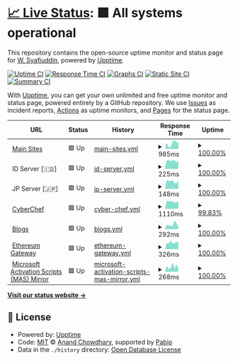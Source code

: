# [📈 Live Status](https://status.encrypt0r.my.id): <!--live status--> **🟩 All systems operational**

This repository contains the open-source uptime monitor and status page for [W. Syafiuddin](https://encrypt0r.my.id/), powered by [Upptime](https://github.com/upptime/upptime).

[![Uptime CI](https://github.com/its0din-ai/uptime-stats/workflows/Uptime%20CI/badge.svg)](https://github.com/its0din-ai/uptime-stats/actions?query=workflow%3A%22Uptime+CI%22)
[![Response Time CI](https://github.com/its0din-ai/uptime-stats/workflows/Response%20Time%20CI/badge.svg)](https://github.com/its0din-ai/uptime-stats/actions?query=workflow%3A%22Response+Time+CI%22)
[![Graphs CI](https://github.com/its0din-ai/uptime-stats/workflows/Graphs%20CI/badge.svg)](https://github.com/its0din-ai/uptime-stats/actions?query=workflow%3A%22Graphs+CI%22)
[![Static Site CI](https://github.com/its0din-ai/uptime-stats/workflows/Static%20Site%20CI/badge.svg)](https://github.com/its0din-ai/uptime-stats/actions?query=workflow%3A%22Static+Site+CI%22)
[![Summary CI](https://github.com/its0din-ai/uptime-stats/workflows/Summary%20CI/badge.svg)](https://github.com/its0din-ai/uptime-stats/actions?query=workflow%3A%22Summary+CI%22)

With [Upptime](https://upptime.js.org), you can get your own unlimited and free uptime monitor and status page, powered entirely by a GitHub repository. We use [Issues](https://github.com/its0din-ai/uptime-stats/issues) as incident reports, [Actions](https://github.com/its0din-ai/uptime-stats/actions) as uptime monitors, and [Pages](https://status.encrypt0r.my.id) for the status page.

<!--start: status pages-->
<!-- This summary is generated by Upptime (https://github.com/upptime/upptime) -->
<!-- Do not edit this manually, your changes will be overwritten -->
<!-- prettier-ignore -->
| URL | Status | History | Response Time | Uptime |
| --- | ------ | ------- | ------------- | ------ |
| <img alt="" src="https://icons.duckduckgo.com/ip3/encrypt0r.my.id.ico" height="13"> [Main Sites](https://encrypt0r.my.id) | 🟩 Up | [main-sites.yml](https://github.com/its0din-ai/uptime-stats/commits/HEAD/history/main-sites.yml) | <details><summary><img alt="Response time graph" src="./graphs/main-sites/response-time-week.png" height="20"> 985ms</summary><br><a href="https://status.encrypt0r.my.id/history/main-sites"><img alt="Response time 976" src="https://img.shields.io/endpoint?url=https%3A%2F%2Fraw.githubusercontent.com%2Fits0din-ai%2Fuptime-stats%2FHEAD%2Fapi%2Fmain-sites%2Fresponse-time.json"></a><br><a href="https://status.encrypt0r.my.id/history/main-sites"><img alt="24-hour response time 1209" src="https://img.shields.io/endpoint?url=https%3A%2F%2Fraw.githubusercontent.com%2Fits0din-ai%2Fuptime-stats%2FHEAD%2Fapi%2Fmain-sites%2Fresponse-time-day.json"></a><br><a href="https://status.encrypt0r.my.id/history/main-sites"><img alt="7-day response time 985" src="https://img.shields.io/endpoint?url=https%3A%2F%2Fraw.githubusercontent.com%2Fits0din-ai%2Fuptime-stats%2FHEAD%2Fapi%2Fmain-sites%2Fresponse-time-week.json"></a><br><a href="https://status.encrypt0r.my.id/history/main-sites"><img alt="30-day response time 976" src="https://img.shields.io/endpoint?url=https%3A%2F%2Fraw.githubusercontent.com%2Fits0din-ai%2Fuptime-stats%2FHEAD%2Fapi%2Fmain-sites%2Fresponse-time-month.json"></a><br><a href="https://status.encrypt0r.my.id/history/main-sites"><img alt="1-year response time 976" src="https://img.shields.io/endpoint?url=https%3A%2F%2Fraw.githubusercontent.com%2Fits0din-ai%2Fuptime-stats%2FHEAD%2Fapi%2Fmain-sites%2Fresponse-time-year.json"></a></details> | <details><summary><a href="https://status.encrypt0r.my.id/history/main-sites">100.00%</a></summary><a href="https://status.encrypt0r.my.id/history/main-sites"><img alt="All-time uptime 100.00%" src="https://img.shields.io/endpoint?url=https%3A%2F%2Fraw.githubusercontent.com%2Fits0din-ai%2Fuptime-stats%2FHEAD%2Fapi%2Fmain-sites%2Fuptime.json"></a><br><a href="https://status.encrypt0r.my.id/history/main-sites"><img alt="24-hour uptime 100.00%" src="https://img.shields.io/endpoint?url=https%3A%2F%2Fraw.githubusercontent.com%2Fits0din-ai%2Fuptime-stats%2FHEAD%2Fapi%2Fmain-sites%2Fuptime-day.json"></a><br><a href="https://status.encrypt0r.my.id/history/main-sites"><img alt="7-day uptime 100.00%" src="https://img.shields.io/endpoint?url=https%3A%2F%2Fraw.githubusercontent.com%2Fits0din-ai%2Fuptime-stats%2FHEAD%2Fapi%2Fmain-sites%2Fuptime-week.json"></a><br><a href="https://status.encrypt0r.my.id/history/main-sites"><img alt="30-day uptime 100.00%" src="https://img.shields.io/endpoint?url=https%3A%2F%2Fraw.githubusercontent.com%2Fits0din-ai%2Fuptime-stats%2FHEAD%2Fapi%2Fmain-sites%2Fuptime-month.json"></a><br><a href="https://status.encrypt0r.my.id/history/main-sites"><img alt="1-year uptime 100.00%" src="https://img.shields.io/endpoint?url=https%3A%2F%2Fraw.githubusercontent.com%2Fits0din-ai%2Fuptime-stats%2FHEAD%2Fapi%2Fmain-sites%2Fuptime-year.json"></a></details>
| <img alt="" src="https://upload.wikimedia.org/wikipedia/commons/thumb/9/9f/Flag_of_Indonesia.svg/125px-Flag_of_Indonesia.svg.png" height="13"> ID Server [🇮🇩] | 🟩 Up | [id-server.yml](https://github.com/its0din-ai/uptime-stats/commits/HEAD/history/id-server.yml) | <details><summary><img alt="Response time graph" src="./graphs/id-server/response-time-week.png" height="20"> 225ms</summary><br><a href="https://status.encrypt0r.my.id/history/id-server"><img alt="Response time 225" src="https://img.shields.io/endpoint?url=https%3A%2F%2Fraw.githubusercontent.com%2Fits0din-ai%2Fuptime-stats%2FHEAD%2Fapi%2Fid-server%2Fresponse-time.json"></a><br><a href="https://status.encrypt0r.my.id/history/id-server"><img alt="24-hour response time 227" src="https://img.shields.io/endpoint?url=https%3A%2F%2Fraw.githubusercontent.com%2Fits0din-ai%2Fuptime-stats%2FHEAD%2Fapi%2Fid-server%2Fresponse-time-day.json"></a><br><a href="https://status.encrypt0r.my.id/history/id-server"><img alt="7-day response time 225" src="https://img.shields.io/endpoint?url=https%3A%2F%2Fraw.githubusercontent.com%2Fits0din-ai%2Fuptime-stats%2FHEAD%2Fapi%2Fid-server%2Fresponse-time-week.json"></a><br><a href="https://status.encrypt0r.my.id/history/id-server"><img alt="30-day response time 225" src="https://img.shields.io/endpoint?url=https%3A%2F%2Fraw.githubusercontent.com%2Fits0din-ai%2Fuptime-stats%2FHEAD%2Fapi%2Fid-server%2Fresponse-time-month.json"></a><br><a href="https://status.encrypt0r.my.id/history/id-server"><img alt="1-year response time 225" src="https://img.shields.io/endpoint?url=https%3A%2F%2Fraw.githubusercontent.com%2Fits0din-ai%2Fuptime-stats%2FHEAD%2Fapi%2Fid-server%2Fresponse-time-year.json"></a></details> | <details><summary><a href="https://status.encrypt0r.my.id/history/id-server">100.00%</a></summary><a href="https://status.encrypt0r.my.id/history/id-server"><img alt="All-time uptime 100.00%" src="https://img.shields.io/endpoint?url=https%3A%2F%2Fraw.githubusercontent.com%2Fits0din-ai%2Fuptime-stats%2FHEAD%2Fapi%2Fid-server%2Fuptime.json"></a><br><a href="https://status.encrypt0r.my.id/history/id-server"><img alt="24-hour uptime 100.00%" src="https://img.shields.io/endpoint?url=https%3A%2F%2Fraw.githubusercontent.com%2Fits0din-ai%2Fuptime-stats%2FHEAD%2Fapi%2Fid-server%2Fuptime-day.json"></a><br><a href="https://status.encrypt0r.my.id/history/id-server"><img alt="7-day uptime 100.00%" src="https://img.shields.io/endpoint?url=https%3A%2F%2Fraw.githubusercontent.com%2Fits0din-ai%2Fuptime-stats%2FHEAD%2Fapi%2Fid-server%2Fuptime-week.json"></a><br><a href="https://status.encrypt0r.my.id/history/id-server"><img alt="30-day uptime 100.00%" src="https://img.shields.io/endpoint?url=https%3A%2F%2Fraw.githubusercontent.com%2Fits0din-ai%2Fuptime-stats%2FHEAD%2Fapi%2Fid-server%2Fuptime-month.json"></a><br><a href="https://status.encrypt0r.my.id/history/id-server"><img alt="1-year uptime 100.00%" src="https://img.shields.io/endpoint?url=https%3A%2F%2Fraw.githubusercontent.com%2Fits0din-ai%2Fuptime-stats%2FHEAD%2Fapi%2Fid-server%2Fuptime-year.json"></a></details>
| <img alt="" src="https://upload.wikimedia.org/wikipedia/commons/thumb/9/9e/Flag_of_Japan.svg/125px-Flag_of_Japan.svg.png" height="13"> JP Server [🇯🇵] | 🟩 Up | [jp-server.yml](https://github.com/its0din-ai/uptime-stats/commits/HEAD/history/jp-server.yml) | <details><summary><img alt="Response time graph" src="./graphs/jp-server/response-time-week.png" height="20"> 148ms</summary><br><a href="https://status.encrypt0r.my.id/history/jp-server"><img alt="Response time 154" src="https://img.shields.io/endpoint?url=https%3A%2F%2Fraw.githubusercontent.com%2Fits0din-ai%2Fuptime-stats%2FHEAD%2Fapi%2Fjp-server%2Fresponse-time.json"></a><br><a href="https://status.encrypt0r.my.id/history/jp-server"><img alt="24-hour response time 159" src="https://img.shields.io/endpoint?url=https%3A%2F%2Fraw.githubusercontent.com%2Fits0din-ai%2Fuptime-stats%2FHEAD%2Fapi%2Fjp-server%2Fresponse-time-day.json"></a><br><a href="https://status.encrypt0r.my.id/history/jp-server"><img alt="7-day response time 148" src="https://img.shields.io/endpoint?url=https%3A%2F%2Fraw.githubusercontent.com%2Fits0din-ai%2Fuptime-stats%2FHEAD%2Fapi%2Fjp-server%2Fresponse-time-week.json"></a><br><a href="https://status.encrypt0r.my.id/history/jp-server"><img alt="30-day response time 154" src="https://img.shields.io/endpoint?url=https%3A%2F%2Fraw.githubusercontent.com%2Fits0din-ai%2Fuptime-stats%2FHEAD%2Fapi%2Fjp-server%2Fresponse-time-month.json"></a><br><a href="https://status.encrypt0r.my.id/history/jp-server"><img alt="1-year response time 154" src="https://img.shields.io/endpoint?url=https%3A%2F%2Fraw.githubusercontent.com%2Fits0din-ai%2Fuptime-stats%2FHEAD%2Fapi%2Fjp-server%2Fresponse-time-year.json"></a></details> | <details><summary><a href="https://status.encrypt0r.my.id/history/jp-server">100.00%</a></summary><a href="https://status.encrypt0r.my.id/history/jp-server"><img alt="All-time uptime 100.00%" src="https://img.shields.io/endpoint?url=https%3A%2F%2Fraw.githubusercontent.com%2Fits0din-ai%2Fuptime-stats%2FHEAD%2Fapi%2Fjp-server%2Fuptime.json"></a><br><a href="https://status.encrypt0r.my.id/history/jp-server"><img alt="24-hour uptime 100.00%" src="https://img.shields.io/endpoint?url=https%3A%2F%2Fraw.githubusercontent.com%2Fits0din-ai%2Fuptime-stats%2FHEAD%2Fapi%2Fjp-server%2Fuptime-day.json"></a><br><a href="https://status.encrypt0r.my.id/history/jp-server"><img alt="7-day uptime 100.00%" src="https://img.shields.io/endpoint?url=https%3A%2F%2Fraw.githubusercontent.com%2Fits0din-ai%2Fuptime-stats%2FHEAD%2Fapi%2Fjp-server%2Fuptime-week.json"></a><br><a href="https://status.encrypt0r.my.id/history/jp-server"><img alt="30-day uptime 100.00%" src="https://img.shields.io/endpoint?url=https%3A%2F%2Fraw.githubusercontent.com%2Fits0din-ai%2Fuptime-stats%2FHEAD%2Fapi%2Fjp-server%2Fuptime-month.json"></a><br><a href="https://status.encrypt0r.my.id/history/jp-server"><img alt="1-year uptime 100.00%" src="https://img.shields.io/endpoint?url=https%3A%2F%2Fraw.githubusercontent.com%2Fits0din-ai%2Fuptime-stats%2FHEAD%2Fapi%2Fjp-server%2Fuptime-year.json"></a></details>
| <img alt="" src="https://icons.duckduckgo.com/ip3/chef.encrypt0r.my.id.ico" height="13"> [CyberChef](https://chef.encrypt0r.my.id) | 🟩 Up | [cyber-chef.yml](https://github.com/its0din-ai/uptime-stats/commits/HEAD/history/cyber-chef.yml) | <details><summary><img alt="Response time graph" src="./graphs/cyber-chef/response-time-week.png" height="20"> 1110ms</summary><br><a href="https://status.encrypt0r.my.id/history/cyber-chef"><img alt="Response time 1168" src="https://img.shields.io/endpoint?url=https%3A%2F%2Fraw.githubusercontent.com%2Fits0din-ai%2Fuptime-stats%2FHEAD%2Fapi%2Fcyber-chef%2Fresponse-time.json"></a><br><a href="https://status.encrypt0r.my.id/history/cyber-chef"><img alt="24-hour response time 1061" src="https://img.shields.io/endpoint?url=https%3A%2F%2Fraw.githubusercontent.com%2Fits0din-ai%2Fuptime-stats%2FHEAD%2Fapi%2Fcyber-chef%2Fresponse-time-day.json"></a><br><a href="https://status.encrypt0r.my.id/history/cyber-chef"><img alt="7-day response time 1110" src="https://img.shields.io/endpoint?url=https%3A%2F%2Fraw.githubusercontent.com%2Fits0din-ai%2Fuptime-stats%2FHEAD%2Fapi%2Fcyber-chef%2Fresponse-time-week.json"></a><br><a href="https://status.encrypt0r.my.id/history/cyber-chef"><img alt="30-day response time 1168" src="https://img.shields.io/endpoint?url=https%3A%2F%2Fraw.githubusercontent.com%2Fits0din-ai%2Fuptime-stats%2FHEAD%2Fapi%2Fcyber-chef%2Fresponse-time-month.json"></a><br><a href="https://status.encrypt0r.my.id/history/cyber-chef"><img alt="1-year response time 1168" src="https://img.shields.io/endpoint?url=https%3A%2F%2Fraw.githubusercontent.com%2Fits0din-ai%2Fuptime-stats%2FHEAD%2Fapi%2Fcyber-chef%2Fresponse-time-year.json"></a></details> | <details><summary><a href="https://status.encrypt0r.my.id/history/cyber-chef">99.83%</a></summary><a href="https://status.encrypt0r.my.id/history/cyber-chef"><img alt="All-time uptime 99.91%" src="https://img.shields.io/endpoint?url=https%3A%2F%2Fraw.githubusercontent.com%2Fits0din-ai%2Fuptime-stats%2FHEAD%2Fapi%2Fcyber-chef%2Fuptime.json"></a><br><a href="https://status.encrypt0r.my.id/history/cyber-chef"><img alt="24-hour uptime 98.79%" src="https://img.shields.io/endpoint?url=https%3A%2F%2Fraw.githubusercontent.com%2Fits0din-ai%2Fuptime-stats%2FHEAD%2Fapi%2Fcyber-chef%2Fuptime-day.json"></a><br><a href="https://status.encrypt0r.my.id/history/cyber-chef"><img alt="7-day uptime 99.83%" src="https://img.shields.io/endpoint?url=https%3A%2F%2Fraw.githubusercontent.com%2Fits0din-ai%2Fuptime-stats%2FHEAD%2Fapi%2Fcyber-chef%2Fuptime-week.json"></a><br><a href="https://status.encrypt0r.my.id/history/cyber-chef"><img alt="30-day uptime 99.91%" src="https://img.shields.io/endpoint?url=https%3A%2F%2Fraw.githubusercontent.com%2Fits0din-ai%2Fuptime-stats%2FHEAD%2Fapi%2Fcyber-chef%2Fuptime-month.json"></a><br><a href="https://status.encrypt0r.my.id/history/cyber-chef"><img alt="1-year uptime 99.91%" src="https://img.shields.io/endpoint?url=https%3A%2F%2Fraw.githubusercontent.com%2Fits0din-ai%2Fuptime-stats%2FHEAD%2Fapi%2Fcyber-chef%2Fuptime-year.json"></a></details>
| <img alt="" src="https://icons.duckduckgo.com/ip3/blog.encrypt0r.my.id.ico" height="13"> [Blogs](https://blog.encrypt0r.my.id) | 🟩 Up | [blogs.yml](https://github.com/its0din-ai/uptime-stats/commits/HEAD/history/blogs.yml) | <details><summary><img alt="Response time graph" src="./graphs/blogs/response-time-week.png" height="20"> 292ms</summary><br><a href="https://status.encrypt0r.my.id/history/blogs"><img alt="Response time 466" src="https://img.shields.io/endpoint?url=https%3A%2F%2Fraw.githubusercontent.com%2Fits0din-ai%2Fuptime-stats%2FHEAD%2Fapi%2Fblogs%2Fresponse-time.json"></a><br><a href="https://status.encrypt0r.my.id/history/blogs"><img alt="24-hour response time 148" src="https://img.shields.io/endpoint?url=https%3A%2F%2Fraw.githubusercontent.com%2Fits0din-ai%2Fuptime-stats%2FHEAD%2Fapi%2Fblogs%2Fresponse-time-day.json"></a><br><a href="https://status.encrypt0r.my.id/history/blogs"><img alt="7-day response time 292" src="https://img.shields.io/endpoint?url=https%3A%2F%2Fraw.githubusercontent.com%2Fits0din-ai%2Fuptime-stats%2FHEAD%2Fapi%2Fblogs%2Fresponse-time-week.json"></a><br><a href="https://status.encrypt0r.my.id/history/blogs"><img alt="30-day response time 466" src="https://img.shields.io/endpoint?url=https%3A%2F%2Fraw.githubusercontent.com%2Fits0din-ai%2Fuptime-stats%2FHEAD%2Fapi%2Fblogs%2Fresponse-time-month.json"></a><br><a href="https://status.encrypt0r.my.id/history/blogs"><img alt="1-year response time 466" src="https://img.shields.io/endpoint?url=https%3A%2F%2Fraw.githubusercontent.com%2Fits0din-ai%2Fuptime-stats%2FHEAD%2Fapi%2Fblogs%2Fresponse-time-year.json"></a></details> | <details><summary><a href="https://status.encrypt0r.my.id/history/blogs">100.00%</a></summary><a href="https://status.encrypt0r.my.id/history/blogs"><img alt="All-time uptime 100.00%" src="https://img.shields.io/endpoint?url=https%3A%2F%2Fraw.githubusercontent.com%2Fits0din-ai%2Fuptime-stats%2FHEAD%2Fapi%2Fblogs%2Fuptime.json"></a><br><a href="https://status.encrypt0r.my.id/history/blogs"><img alt="24-hour uptime 100.00%" src="https://img.shields.io/endpoint?url=https%3A%2F%2Fraw.githubusercontent.com%2Fits0din-ai%2Fuptime-stats%2FHEAD%2Fapi%2Fblogs%2Fuptime-day.json"></a><br><a href="https://status.encrypt0r.my.id/history/blogs"><img alt="7-day uptime 100.00%" src="https://img.shields.io/endpoint?url=https%3A%2F%2Fraw.githubusercontent.com%2Fits0din-ai%2Fuptime-stats%2FHEAD%2Fapi%2Fblogs%2Fuptime-week.json"></a><br><a href="https://status.encrypt0r.my.id/history/blogs"><img alt="30-day uptime 100.00%" src="https://img.shields.io/endpoint?url=https%3A%2F%2Fraw.githubusercontent.com%2Fits0din-ai%2Fuptime-stats%2FHEAD%2Fapi%2Fblogs%2Fuptime-month.json"></a><br><a href="https://status.encrypt0r.my.id/history/blogs"><img alt="1-year uptime 100.00%" src="https://img.shields.io/endpoint?url=https%3A%2F%2Fraw.githubusercontent.com%2Fits0din-ai%2Fuptime-stats%2FHEAD%2Fapi%2Fblogs%2Fuptime-year.json"></a></details>
| <img alt="" src="https://icons.duckduckgo.com/ip3/eth.encrypt0r.my.id.ico" height="13"> [Ethereum Gateway](https://eth.encrypt0r.my.id) | 🟩 Up | [ethereum-gateway.yml](https://github.com/its0din-ai/uptime-stats/commits/HEAD/history/ethereum-gateway.yml) | <details><summary><img alt="Response time graph" src="./graphs/ethereum-gateway/response-time-week.png" height="20"> 326ms</summary><br><a href="https://status.encrypt0r.my.id/history/ethereum-gateway"><img alt="Response time 345" src="https://img.shields.io/endpoint?url=https%3A%2F%2Fraw.githubusercontent.com%2Fits0din-ai%2Fuptime-stats%2FHEAD%2Fapi%2Fethereum-gateway%2Fresponse-time.json"></a><br><a href="https://status.encrypt0r.my.id/history/ethereum-gateway"><img alt="24-hour response time 330" src="https://img.shields.io/endpoint?url=https%3A%2F%2Fraw.githubusercontent.com%2Fits0din-ai%2Fuptime-stats%2FHEAD%2Fapi%2Fethereum-gateway%2Fresponse-time-day.json"></a><br><a href="https://status.encrypt0r.my.id/history/ethereum-gateway"><img alt="7-day response time 326" src="https://img.shields.io/endpoint?url=https%3A%2F%2Fraw.githubusercontent.com%2Fits0din-ai%2Fuptime-stats%2FHEAD%2Fapi%2Fethereum-gateway%2Fresponse-time-week.json"></a><br><a href="https://status.encrypt0r.my.id/history/ethereum-gateway"><img alt="30-day response time 345" src="https://img.shields.io/endpoint?url=https%3A%2F%2Fraw.githubusercontent.com%2Fits0din-ai%2Fuptime-stats%2FHEAD%2Fapi%2Fethereum-gateway%2Fresponse-time-month.json"></a><br><a href="https://status.encrypt0r.my.id/history/ethereum-gateway"><img alt="1-year response time 345" src="https://img.shields.io/endpoint?url=https%3A%2F%2Fraw.githubusercontent.com%2Fits0din-ai%2Fuptime-stats%2FHEAD%2Fapi%2Fethereum-gateway%2Fresponse-time-year.json"></a></details> | <details><summary><a href="https://status.encrypt0r.my.id/history/ethereum-gateway">100.00%</a></summary><a href="https://status.encrypt0r.my.id/history/ethereum-gateway"><img alt="All-time uptime 100.00%" src="https://img.shields.io/endpoint?url=https%3A%2F%2Fraw.githubusercontent.com%2Fits0din-ai%2Fuptime-stats%2FHEAD%2Fapi%2Fethereum-gateway%2Fuptime.json"></a><br><a href="https://status.encrypt0r.my.id/history/ethereum-gateway"><img alt="24-hour uptime 100.00%" src="https://img.shields.io/endpoint?url=https%3A%2F%2Fraw.githubusercontent.com%2Fits0din-ai%2Fuptime-stats%2FHEAD%2Fapi%2Fethereum-gateway%2Fuptime-day.json"></a><br><a href="https://status.encrypt0r.my.id/history/ethereum-gateway"><img alt="7-day uptime 100.00%" src="https://img.shields.io/endpoint?url=https%3A%2F%2Fraw.githubusercontent.com%2Fits0din-ai%2Fuptime-stats%2FHEAD%2Fapi%2Fethereum-gateway%2Fuptime-week.json"></a><br><a href="https://status.encrypt0r.my.id/history/ethereum-gateway"><img alt="30-day uptime 100.00%" src="https://img.shields.io/endpoint?url=https%3A%2F%2Fraw.githubusercontent.com%2Fits0din-ai%2Fuptime-stats%2FHEAD%2Fapi%2Fethereum-gateway%2Fuptime-month.json"></a><br><a href="https://status.encrypt0r.my.id/history/ethereum-gateway"><img alt="1-year uptime 100.00%" src="https://img.shields.io/endpoint?url=https%3A%2F%2Fraw.githubusercontent.com%2Fits0din-ai%2Fuptime-stats%2FHEAD%2Fapi%2Fethereum-gateway%2Fuptime-year.json"></a></details>
| <img alt="" src="https://icons.duckduckgo.com/ip3/scripts.encrypt0r.my.id.ico" height="13"> [Microsoft Activation Scripts (MAS) Mirror](https://scripts.encrypt0r.my.id/mas) | 🟩 Up | [microsoft-activation-scripts-mas-mirror.yml](https://github.com/its0din-ai/uptime-stats/commits/HEAD/history/microsoft-activation-scripts-mas-mirror.yml) | <details><summary><img alt="Response time graph" src="./graphs/microsoft-activation-scripts-mas-mirror/response-time-week.png" height="20"> 268ms</summary><br><a href="https://status.encrypt0r.my.id/history/microsoft-activation-scripts-mas-mirror"><img alt="Response time 254" src="https://img.shields.io/endpoint?url=https%3A%2F%2Fraw.githubusercontent.com%2Fits0din-ai%2Fuptime-stats%2FHEAD%2Fapi%2Fmicrosoft-activation-scripts-mas-mirror%2Fresponse-time.json"></a><br><a href="https://status.encrypt0r.my.id/history/microsoft-activation-scripts-mas-mirror"><img alt="24-hour response time 207" src="https://img.shields.io/endpoint?url=https%3A%2F%2Fraw.githubusercontent.com%2Fits0din-ai%2Fuptime-stats%2FHEAD%2Fapi%2Fmicrosoft-activation-scripts-mas-mirror%2Fresponse-time-day.json"></a><br><a href="https://status.encrypt0r.my.id/history/microsoft-activation-scripts-mas-mirror"><img alt="7-day response time 268" src="https://img.shields.io/endpoint?url=https%3A%2F%2Fraw.githubusercontent.com%2Fits0din-ai%2Fuptime-stats%2FHEAD%2Fapi%2Fmicrosoft-activation-scripts-mas-mirror%2Fresponse-time-week.json"></a><br><a href="https://status.encrypt0r.my.id/history/microsoft-activation-scripts-mas-mirror"><img alt="30-day response time 254" src="https://img.shields.io/endpoint?url=https%3A%2F%2Fraw.githubusercontent.com%2Fits0din-ai%2Fuptime-stats%2FHEAD%2Fapi%2Fmicrosoft-activation-scripts-mas-mirror%2Fresponse-time-month.json"></a><br><a href="https://status.encrypt0r.my.id/history/microsoft-activation-scripts-mas-mirror"><img alt="1-year response time 254" src="https://img.shields.io/endpoint?url=https%3A%2F%2Fraw.githubusercontent.com%2Fits0din-ai%2Fuptime-stats%2FHEAD%2Fapi%2Fmicrosoft-activation-scripts-mas-mirror%2Fresponse-time-year.json"></a></details> | <details><summary><a href="https://status.encrypt0r.my.id/history/microsoft-activation-scripts-mas-mirror">100.00%</a></summary><a href="https://status.encrypt0r.my.id/history/microsoft-activation-scripts-mas-mirror"><img alt="All-time uptime 100.00%" src="https://img.shields.io/endpoint?url=https%3A%2F%2Fraw.githubusercontent.com%2Fits0din-ai%2Fuptime-stats%2FHEAD%2Fapi%2Fmicrosoft-activation-scripts-mas-mirror%2Fuptime.json"></a><br><a href="https://status.encrypt0r.my.id/history/microsoft-activation-scripts-mas-mirror"><img alt="24-hour uptime 100.00%" src="https://img.shields.io/endpoint?url=https%3A%2F%2Fraw.githubusercontent.com%2Fits0din-ai%2Fuptime-stats%2FHEAD%2Fapi%2Fmicrosoft-activation-scripts-mas-mirror%2Fuptime-day.json"></a><br><a href="https://status.encrypt0r.my.id/history/microsoft-activation-scripts-mas-mirror"><img alt="7-day uptime 100.00%" src="https://img.shields.io/endpoint?url=https%3A%2F%2Fraw.githubusercontent.com%2Fits0din-ai%2Fuptime-stats%2FHEAD%2Fapi%2Fmicrosoft-activation-scripts-mas-mirror%2Fuptime-week.json"></a><br><a href="https://status.encrypt0r.my.id/history/microsoft-activation-scripts-mas-mirror"><img alt="30-day uptime 100.00%" src="https://img.shields.io/endpoint?url=https%3A%2F%2Fraw.githubusercontent.com%2Fits0din-ai%2Fuptime-stats%2FHEAD%2Fapi%2Fmicrosoft-activation-scripts-mas-mirror%2Fuptime-month.json"></a><br><a href="https://status.encrypt0r.my.id/history/microsoft-activation-scripts-mas-mirror"><img alt="1-year uptime 100.00%" src="https://img.shields.io/endpoint?url=https%3A%2F%2Fraw.githubusercontent.com%2Fits0din-ai%2Fuptime-stats%2FHEAD%2Fapi%2Fmicrosoft-activation-scripts-mas-mirror%2Fuptime-year.json"></a></details>

<!--end: status pages-->

[**Visit our status website →**](https://status.encrypt0r.my.id)

## 📄 License

- Powered by: [Upptime](https://github.com/upptime/upptime)
- Code: [MIT](./LICENSE) © [Anand Chowdhary](https://anandchowdhary.com), supported by [Pabio](https://pabio.com)
- Data in the `./history` directory: [Open Database License](https://opendatacommons.org/licenses/odbl/1-0/)
